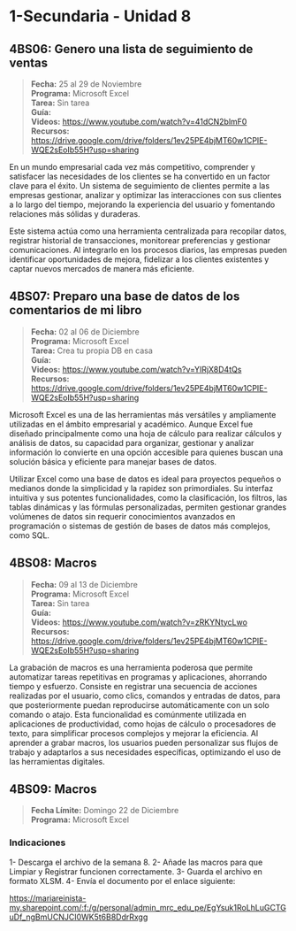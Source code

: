 # 1-Secundaria - Unidad 8

## 4BS06: Genero una lista de seguimiento de ventas

> <i class="bi bi-calendar"></i> **Fecha:** 25 al 29 de Noviembre<br><i class="bi bi-laptop"></i> **Programa:** Microsoft Excel<br><i class="bi bi-clipboard-check"></i> **Tarea:** Sin tarea<br> <i class="bi bi-card-checklist"></i> **Guía:** <br> <i class="bi bi-youtube txt-red"></i> **Videos:** https://www.youtube.com/watch?v=41dCN2blmF0<br><i class="bi bi-files"></i> **Recursos:** https://drive.google.com/drive/folders/1ev25PE4bjMT60w1CPIE-WQE2sEoIb55H?usp=sharing

En un mundo empresarial cada vez más competitivo, comprender y satisfacer las necesidades de los clientes se ha convertido en un factor clave para el éxito. Un sistema de seguimiento de clientes permite a las empresas gestionar, analizar y optimizar las interacciones con sus clientes a lo largo del tiempo, mejorando la experiencia del usuario y fomentando relaciones más sólidas y duraderas.

Este sistema actúa como una herramienta centralizada para recopilar datos, registrar historial de transacciones, monitorear preferencias y gestionar comunicaciones. Al integrarlo en los procesos diarios, las empresas pueden identificar oportunidades de mejora, fidelizar a los clientes existentes y captar nuevos mercados de manera más eficiente.

## 4BS07: Preparo una base de datos de los comentarios de mi libro

> <i class="bi bi-calendar"></i> **Fecha:** 02 al 06 de Diciembre<br><i class="bi bi-laptop"></i> **Programa:** Microsoft Excel<br><i class="bi bi-clipboard-check"></i> **Tarea:** Crea tu propia DB en casa<br> <i class="bi bi-card-checklist"></i> **Guía:** <br> <i class="bi bi-youtube txt-red"></i> **Videos:** https://www.youtube.com/watch?v=YIRjX8D4tQs<br><i class="bi bi-files"></i> **Recursos:** https://drive.google.com/drive/folders/1ev25PE4bjMT60w1CPIE-WQE2sEoIb55H?usp=sharing

Microsoft Excel es una de las herramientas más versátiles y ampliamente utilizadas en el ámbito empresarial y académico. Aunque Excel fue diseñado principalmente como una hoja de cálculo para realizar cálculos y análisis de datos, su capacidad para organizar, gestionar y analizar información lo convierte en una opción accesible para quienes buscan una solución básica y eficiente para manejar bases de datos.

Utilizar Excel como una base de datos es ideal para proyectos pequeños o medianos donde la simplicidad y la rapidez son primordiales. Su interfaz intuitiva y sus potentes funcionalidades, como la clasificación, los filtros, las tablas dinámicas y las fórmulas personalizadas, permiten gestionar grandes volúmenes de datos sin requerir conocimientos avanzados en programación o sistemas de gestión de bases de datos más complejos, como SQL.

## 4BS08: Macros

> <i class="bi bi-calendar"></i> **Fecha:** 09 al 13 de Diciembre<br><i class="bi bi-laptop"></i> **Programa:** Microsoft Excel<br><i class="bi bi-clipboard-check"></i> **Tarea:** Sin tarea<br> <i class="bi bi-card-checklist"></i> **Guía:** <br> <i class="bi bi-youtube txt-red"></i> **Videos:** https://www.youtube.com/watch?v=zRKYNtycLwo<br><i class="bi bi-files"></i> **Recursos:** https://drive.google.com/drive/folders/1ev25PE4bjMT60w1CPIE-WQE2sEoIb55H?usp=sharing

La grabación de macros es una herramienta poderosa que permite automatizar tareas repetitivas en programas y aplicaciones, ahorrando tiempo y esfuerzo. Consiste en registrar una secuencia de acciones realizadas por el usuario, como clics, comandos y entradas de datos, para que posteriormente puedan reproducirse automáticamente con un solo comando o atajo. Esta funcionalidad es comúnmente utilizada en aplicaciones de productividad, como hojas de cálculo o procesadores de texto, para simplificar procesos complejos y mejorar la eficiencia. Al aprender a grabar macros, los usuarios pueden personalizar sus flujos de trabajo y adaptarlos a sus necesidades específicas, optimizando el uso de las herramientas digitales.

<div class="currentTheme">

## 4BS09: Macros

> <i class="bi bi-calendar"></i> **Fecha Límite:**  Domingo 22 de Diciembre<br><i class="bi bi-laptop"></i> **Programa:** Microsoft Excel

### Indicaciones

1- Descarga el archivo de la semana 8.
2- Añade las macros para que Limpiar y Registrar funcionen correctamente.
3- Guarda el archivo en formato XLSM.
4- Envía el documento por el enlace siguiente:

https://mariareinista-my.sharepoint.com/:f:/g/personal/admin_mrc_edu_pe/EgYsuk1RoLhLuGCTGuDf_ngBmUCNJCI0WK5t6B8DdrRxgg

</div>





